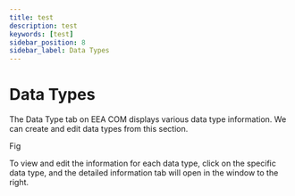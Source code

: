 ```yaml
---
title: test
description: test
keywords: [test]
sidebar_position: 8
sidebar_label: Data Types
---
```


# Data Types

The Data Type tab on EEA COM displays various data type information. We can create and edit data types from this section.

Fig

To view and edit the information for each data type, click on the specific data type, and the detailed information tab will open in the window to the right.
